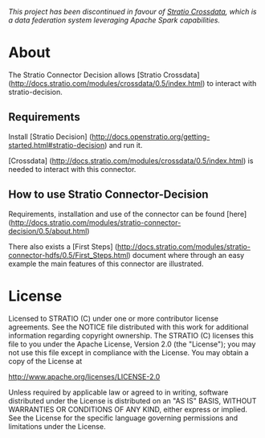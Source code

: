 
*This project has been discontinued in favour of [Stratio Crossdata](https://github.com/Stratio/Crossdata), which is a data federation system leveraging Apache Spark capabilities.*

# About #

The Stratio Connector Decision allows [Stratio Crossdata] (<http://docs.stratio.com/modules/crossdata/0.5/index.html>) to interact with stratio-decision.

## Requirements ##

Install [Stratio Decision] (http://docs.openstratio.org/getting-started.html#stratio-decision) and run it. 

[Crossdata] (http://docs.stratio.com/modules/crossdata/0.5/index.html) is needed to interact with this connector.

## How to use Stratio Connector-Decision ##

Requirements, installation and use of the connector can be found [here] (<http://docs.stratio.com/modules/stratio-connector-decision/0.5/about.html>)

There also exists a [First Steps] (<http://docs.stratio.com/modules/stratio-connector-hdfs/0.5/First_Steps.html>) document where through an easy example the main features of this connector are illustrated.

# License #

Licensed to STRATIO (C) under one or more contributor license agreements.
See the NOTICE file distributed with this work for additional information
regarding copyright ownership.  The STRATIO (C) licenses this file
to you under the Apache License, Version 2.0 (the
"License"); you may not use this file except in compliance
with the License.  You may obtain a copy of the License at

  http://www.apache.org/licenses/LICENSE-2.0

Unless required by applicable law or agreed to in writing,
software distributed under the License is distributed on an
"AS IS" BASIS, WITHOUT WARRANTIES OR CONDITIONS OF ANY
KIND, either express or implied.  See the License for the
specific language governing permissions and limitations
under the License.


